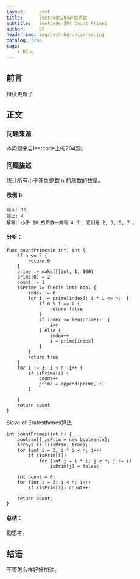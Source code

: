 ```yaml
---
layout:     post
title:      leetcode204计数质数
subtitle:   leetcode 204 Count Primes
author:     BY
header-img: img/post-bg-universe.jpg
catalog: true
tags:
    - Blog
---
```



## 前言

持续更新了

## 正文

### 问题来源

本问题来自leetcode上的204题。 

### 问题描述

统计所有小于非负整数 n 的质数的数量。  

#### 示例 1:
```
输入: 10
输出: 4
解释: 小于 10 的质数一共有 4 个, 它们是 2, 3, 5, 7 。
```

#### 分析：  
```
func countPrimes(n int) int {
    if n <= 2 {
        return 0
    }
    prime := make([]int, 1, 100)
    prime[0] = 2
    count := 1
    isPrime := func(n int) bool {
        index := 0
        for i := prime[index]; i * i <= n;  {
            if n % i == 0 {
                return false
            }
            if index >= len(prime)-1 {
                i++
            } else {
                index++
                i = prime[index]
            }
        }
        return true
    }
    for i := 3; i < n; i++ {
        if isPrime(i) {
            count++
            prime = append(prime, i)
        }

    }
    return count
}
```
Sieve of Eratosthenes算法  
```
int countPrimes(int n) {
    boolean[] isPrim = new boolean[n];
    Arrays.fill(isPrim, true);
    for (int i = 2; i * i < n; i++) 
        if (isPrim[i]) 
            for (int j = i * i; j < n; j += i) 
                isPrim[j] = false;
    
    int count = 0;
    for (int i = 2; i < n; i++)
        if (isPrim[i]) count++;
    
    return count;
}
```
#### 总结：
勤思考。  

## 结语
不管怎么样好好加油。  
